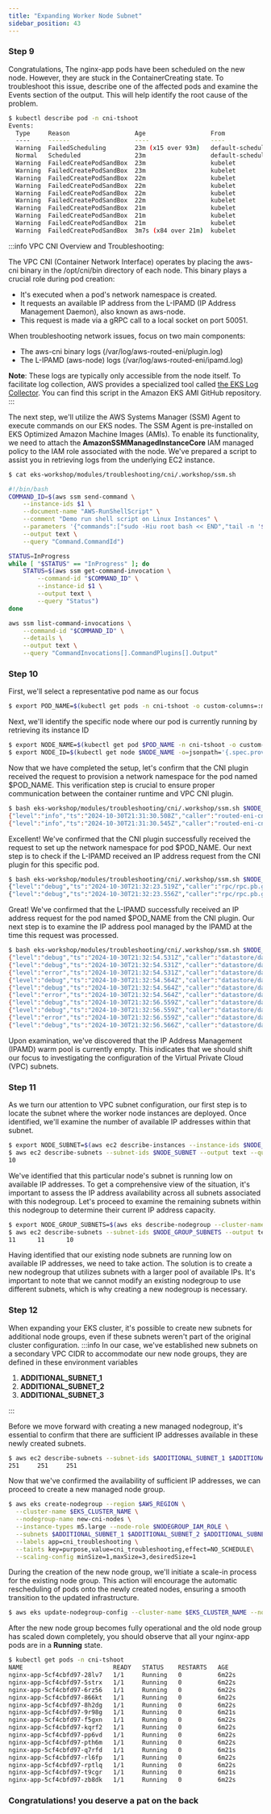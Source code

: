 ```yaml
---
title: "Expanding Worker Node Subnet"
sidebar_position: 43
---
```


### Step 9

Congratulations, The nginx-app pods have been scheduled on the new node. However, they are stuck in the ContainerCreating state. To troubleshoot this issue, describe one of the affected pods and examine the Events section of the output. This will help identify the root cause of the problem.

```bash test=false
$ kubectl describe pod -n cni-tshoot
Events:
  Type     Reason                  Age                  From               Message
  ----     ------                  ----                 ----               -------
  Warning  FailedScheduling        23m (x15 over 93m)   default-scheduler  0/4 nodes are available: 1 node(s) had untolerated taint {node.kubernetes.io/not-ready: }, 3 node(s) didn't match Pod's node affinity/selector. preemption: 0/4 nodes are available: 4 Preemption is not helpful for scheduling.
  Normal   Scheduled               23m                  default-scheduler  Successfully assigned cni-tshoot/nginx-app-5cf4cbfd97-2v8tp to ip-100-64-3-8.us-west-2.compute.internal
  Warning  FailedCreatePodSandBox  23m                  kubelet            Failed to create pod sandbox: rpc error: code = Unknown desc = failed to setup network for sandbox "14bffa7734d01abd808dead23744386135518961ab240ba48b88a9e269398126": plugin type="aws-cni" name="aws-cni" failed (add): add cmd: failed to assign an IP address to container
  Warning  FailedCreatePodSandBox  23m                  kubelet            Failed to create pod sandbox: rpc error: code = Unknown desc = failed to setup network for sandbox "1c18b4373dd31dcc13500dd1f8465bf34ce1659560b9ad430ff75d543b9d6775": plugin type="aws-cni" name="aws-cni" failed (add): add cmd: failed to assign an IP address to container
  Warning  FailedCreatePodSandBox  22m                  kubelet            Failed to create pod sandbox: rpc error: code = Unknown desc = failed to setup network for sandbox "de3888bd06bb284aafe0531c42c672a0019351f3346b64e30813007ac04b8c43": plugin type="aws-cni" name="aws-cni" failed (add): add cmd: failed to assign an IP address to container
  Warning  FailedCreatePodSandBox  22m                  kubelet            Failed to create pod sandbox: rpc error: code = Unknown desc = failed to setup network for sandbox "44223b1930b6a487866048dd918c752e6b69a5da00bc48fa24552a4446bcc1fb": plugin type="aws-cni" name="aws-cni" failed (add): add cmd: failed to assign an IP address to container
  Warning  FailedCreatePodSandBox  22m                  kubelet            Failed to create pod sandbox: rpc error: code = Unknown desc = failed to setup network for sandbox "fdbafbf1c5c543ba8667a49156116d4892d9cfaabc413fb7e4bf80e242eb137d": plugin type="aws-cni" name="aws-cni" failed (add): add cmd: failed to assign an IP address to container
  Warning  FailedCreatePodSandBox  22m                  kubelet            Failed to create pod sandbox: rpc error: code = Unknown desc = failed to setup network for sandbox "a791bb0db767a4df6a51c5b8ce3a3139683bb65785d45bb05f4f42ad6db0ca83": plugin type="aws-cni" name="aws-cni" failed (add): add cmd: failed to assign an IP address to container
  Warning  FailedCreatePodSandBox  21m                  kubelet            Failed to create pod sandbox: rpc error: code = Unknown desc = failed to setup network for sandbox "badb3b775bcde51577e9a1bceb0c38f87d7df34a6fa7282799e9febf0d715e71": plugin type="aws-cni" name="aws-cni" failed (add): add cmd: failed to assign an IP address to container
  Warning  FailedCreatePodSandBox  21m                  kubelet            Failed to create pod sandbox: rpc error: code = Unknown desc = failed to setup network for sandbox "c8472dc0407b051e786bc9bd2a3b277a514b4f4897e3ac186c349b3061b219da": plugin type="aws-cni" name="aws-cni" failed (add): add cmd: failed to assign an IP address to container
  Warning  FailedCreatePodSandBox  21m                  kubelet            Failed to create pod sandbox: rpc error: code = Unknown desc = failed to setup network for sandbox "ba6330c1dc7d5bcf715a635569c54e1eb67f40ea26aa00db56d54e6ddb25ea7f": plugin type="aws-cni" name="aws-cni" failed (add): add cmd: failed to assign an IP address to container
  Warning  FailedCreatePodSandBox  3m7s (x84 over 21m)  kubelet            (combined from similar events): Failed to create pod sandbox: rpc error: code = Unknown desc = failed to setup network for sandbox "ee02fa03d490b4d0691df0f8db608a7c5c4c7983b498eee620a9494c31eb1628": plugin type="aws-cni" name="aws-cni" failed (add): add cmd: failed to assign an IP address to container
```

:::info VPC CNI Overview and Troubleshooting:

The VPC CNI (Container Network Interface) operates by placing the aws-cni binary in the /opt/cni/bin directory of each node. This binary plays a crucial role during pod creation:

- It's executed when a pod's network namespace is created.
- It requests an available IP address from the L-IPAMD (IP Address Management Daemon), also known as aws-node.
- This request is made via a gRPC call to a local socket on port 50051.

When troubleshooting network issues, focus on two main components:

- The aws-cni binary logs (/var/log/aws-routed-eni/plugin.log)
- The L-IPAMD (aws-node) logs (/var/log/aws-routed-eni/ipamd.log)

**Note**: These logs are typically only accessible from the node itself. To facilitate log collection, AWS provides a specialized tool called [the EKS Log Collector](https://github.com/awslabs/amazon-eks-ami/tree/main/log-collector-script/). You can find this script in the Amazon EKS AMI GitHub repository.
:::

The next step, we'll utilize the AWS Systems Manager (SSM) Agent to execute commands on our EKS nodes. The SSM Agent is pre-installed on EKS Optimized Amazon Machine Images (AMIs). To enable its functionality, we need to attach the **AmazonSSMManagedInstanceCore** IAM managed policy to the IAM role associated with the node. We've prepared a script to assist you in retrieving logs from the underlying EC2 instance.

```bash test=false
$ cat eks-workshop/modules/troubleshooting/cni/.workshop/ssm.sh

#!/bin/bash
COMMAND_ID=$(aws ssm send-command \
    --instance-ids $1 \
    --document-name "AWS-RunShellScript" \
    --comment "Demo run shell script on Linux Instances" \
    --parameters '{"commands":["sudo -Hiu root bash << END","tail -n '$3' /var/log/aws-routed-eni/'$2'.log | grep '$4'", "END"]}' \
    --output text \
    --query "Command.CommandId")

STATUS=InProgress
while [ "$STATUS" == "InProgress" ]; do
    STATUS=$(aws ssm get-command-invocation \
        --command-id "$COMMAND_ID" \
        --instance-id $1 \
        --output text \
        --query "Status")
done

aws ssm list-command-invocations \
    --command-id "$COMMAND_ID" \
    --details \
    --output text \
    --query "CommandInvocations[].CommandPlugins[].Output"
```

### Step 10

First, we'll select a representative pod name as our focus

```bash
$ export POD_NAME=$(kubectl get pods -n cni-tshoot -o custom-columns=:metadata.name --no-headers | awk 'NR==1{print $1}')
```

Next, we'll identify the specific node where our pod is currently running by retrieving its instance ID

```bash
$ export NODE_NAME=$(kubectl get pod $POD_NAME -n cni-tshoot -o custom-columns=:spec.nodeName --no-headers)
$ export NODE_ID=$(kubectl get node $NODE_NAME -o=jsonpath='{.spec.providerID}' | cut -d "/" -f 5)
```

Now that we have completed the setup, let's confirm that the CNI plugin received the request to provision a network namespace for the pod named $POD_NAME. This verification step is crucial to ensure proper communication between the container runtime and VPC CNI plugin.

```bash test=false
$ bash eks-workshop/modules/troubleshooting/cni/.workshop/ssm.sh $NODE_ID plugin 200 $POD_NAME
{"level":"info","ts":"2024-10-30T21:31:30.508Z","caller":"routed-eni-cni-plugin/cni.go:125","msg":"Received CNI add request: ContainerID(493b063c06e901827b21737af8d543a77f724b2d8ce97d650a6d1703b724a549) Netns(/var/run/netns/cni-5b637183-286d-95ec-1c4a-de61ed54de26) IfName(eth0) Args(K8S_POD_INFRA_CONTAINER_ID=493b063c06e901827b21737af8d543a77f724b2d8ce97d650a6d1703b724a549;K8S_POD_UID=53b79f5f-dc74-454d-bdde-5a9282ac6ace;IgnoreUnknown=1;K8S_POD_NAMESPACE=cni-tshoot;K8S_POD_NAME=nginx-app-5cf4cbfd97-2v8tp) Path(/opt/cni/bin) argsStdinData({\"cniVersion\":\"1.0.0\",\"mtu\":\"9001\",\"name\":\"aws-cni\",\"pluginLogFile\":\"/var/log/aws-routed-eni/plugin.log\",\"pluginLogLevel\":\"DEBUG\",\"podSGEnforcingMode\":\"standard\",\"type\":\"aws-cni\",\"vethPrefix\":\"eni\"})"}
{"level":"info","ts":"2024-10-30T21:31:30.545Z","caller":"routed-eni-cni-plugin/cni.go:282","msg":"Received CNI del request: ContainerID(493b063c06e901827b21737af8d543a77f724b2d8ce97d650a6d1703b724a549) Netns(/var/run/netns/cni-5b637183-286d-95ec-1c4a-de61ed54de26) IfName(eth0) Args(IgnoreUnknown=1;K8S_POD_NAMESPACE=cni-tshoot;K8S_POD_NAME=nginx-app-5cf4cbfd97-2v8tp;K8S_POD_INFRA_CONTAINER_ID=493b063c06e901827b21737af8d543a77f724b2d8ce97d650a6d1703b724a549;K8S_POD_UID=53b79f5f-dc74-454d-bdde-5a9282ac6ace) Path(/opt/cni/bin) argsStdinData({\"cniVersion\":\"1.0.0\",\"mtu\":\"9001\",\"name\":\"aws-cni\",\"pluginLogFile\":\"/var/log/aws-routed-eni/plugin.log\",\"pluginLogLevel\":\"DEBUG\",\"podSGEnforcingMode\":\"standard\",\"type\":\"aws-cni\",\"vethPrefix\":\"eni\"})"}
```

Excellent! We've confirmed that the CNI plugin successfully received the request to set up the network namespace for pod $POD_NAME. Our next step is to check if the L-IPAMD received an IP address request from the CNI plugin for this specific pod.

```bash test=false
$ bash eks-workshop/modules/troubleshooting/cni/.workshop/ssm.sh $NODE_ID ipamd 200 $POD_NAME
{"level":"debug","ts":"2024-10-30T21:32:23.519Z","caller":"rpc/rpc.pb.go:713","msg":"AddNetworkRequest: K8S_POD_NAME:\"nginx-app-5cf4cbfd97-2v8tp\"  K8S_POD_NAMESPACE:\"cni-tshoot\"  K8S_POD_INFRA_CONTAINER_ID:\"1921d4fa98f25f481b0d5935eebd0e8e4b8c2b937b2d98277828ada327069393\"  ContainerID:\"1921d4fa98f25f481b0d5935eebd0e8e4b8c2b937b2d98277828ada327069393\"  IfName:\"eth0\"  NetworkName:\"aws-cni\"  Netns:\"/var/run/netns/cni-65045971-ebe5-d672-a6b5-f7690545d61e\""}
{"level":"debug","ts":"2024-10-30T21:32:23.556Z","caller":"rpc/rpc.pb.go:731","msg":"DelNetworkRequest: K8S_POD_NAME:\"nginx-app-5cf4cbfd97-2v8tp\"  K8S_POD_NAMESPACE:\"cni-tshoot\"  K8S_POD_INFRA_CONTAINER_ID:\"1921d4fa98f25f481b0d5935eebd0e8e4b8c2b937b2d98277828ada327069393\"  Reason:\"PodDeleted\"  ContainerID:\"1921d4fa98f25f481b0d5935eebd0e8e4b8c2b937b2d98277828ada327069393\"  IfName:\"eth0\"  NetworkName:\"aws-cni\""}
```

Great! We've confirmed that the L-IPAMD successfully received an IP address request for the pod named $POD_NAME from the CNI plugin. Our next step is to examine the IP address pool managed by the IPAMD at the time this request was processed.

```bash test=false
$ bash eks-workshop/modules/troubleshooting/cni/.workshop/ssm.sh $NODE_ID ipamd 200 datastore/data
{"level":"debug","ts":"2024-10-30T21:32:54.531Z","caller":"datastore/data_store.go:607","msg":"AssignPodIPv4Address: IP address pool stats: total 0, assigned 0"}
{"level":"debug","ts":"2024-10-30T21:32:54.531Z","caller":"datastore/data_store.go:607","msg":"AssignPodIPv4Address: ENI eni-0ee6517834f4b39ac does not have available addresses"}
{"level":"error","ts":"2024-10-30T21:32:54.531Z","caller":"datastore/data_store.go:607","msg":"DataStore has no available IP/Prefix addresses"}
{"level":"debug","ts":"2024-10-30T21:32:54.564Z","caller":"datastore/data_store.go:607","msg":"AssignPodIPv4Address: IP address pool stats: total 0, assigned 0"}
{"level":"debug","ts":"2024-10-30T21:32:54.564Z","caller":"datastore/data_store.go:607","msg":"AssignPodIPv4Address: ENI eni-0ee6517834f4b39ac does not have available addresses"}
{"level":"error","ts":"2024-10-30T21:32:54.564Z","caller":"datastore/data_store.go:607","msg":"DataStore has no available IP/Prefix addresses"}
{"level":"debug","ts":"2024-10-30T21:32:56.559Z","caller":"datastore/data_store.go:607","msg":"AssignPodIPv4Address: IP address pool stats: total 0, assigned 0"}
{"level":"debug","ts":"2024-10-30T21:32:56.559Z","caller":"datastore/data_store.go:607","msg":"AssignPodIPv4Address: ENI eni-0ee6517834f4b39ac does not have available addresses"}
{"level":"error","ts":"2024-10-30T21:32:56.559Z","caller":"datastore/data_store.go:607","msg":"DataStore has no available IP/Prefix addresses"}
{"level":"debug","ts":"2024-10-30T21:32:56.566Z","caller":"datastore/data_store.go:607","msg":"AssignPodIPv4Address: IP address pool stats: total 0, assigned 0"}
```

Upon examination, we've discovered that the IP Address Management (IPAMD) warm pool is currently empty. This indicates that we should shift our focus to investigating the configuration of the Virtual Private Cloud (VPC) subnets.

### Step 11

As we turn our attention to VPC subnet configuration, our first step is to locate the subnet where the worker node instances are deployed. Once identified, we'll examine the number of available IP addresses within that subnet.

```bash
$ export NODE_SUBNET=$(aws ec2 describe-instances --instance-ids $NODE_ID --query 'Reservations[0].Instances[0].SubnetId' --output text)
$ aws ec2 describe-subnets --subnet-ids $NODE_SUBNET --output text --query 'Subnets[0].AvailableIpAddressCount'
10
```

We've identified that this particular node's subnet is running low on available IP addresses. To get a comprehensive view of the situation, it's important to assess the IP address availability across all subnets associated with this nodegroup. Let's proceed to examine the remaining subnets within this nodegroup to determine their current IP address capacity.

```bash
$ export NODE_GROUP_SUBNETS=$(aws eks describe-nodegroup --cluster-name $EKS_CLUSTER_NAME --nodegroup-name cni_troubleshooting_nodes --query 'nodegroup.subnets' --output text)
$ aws ec2 describe-subnets --subnet-ids $NODE_GROUP_SUBNETS --output text --query 'Subnets[*].AvailableIpAddressCount'
11      11      10
```

Having identified that our existing node subnets are running low on available IP addresses, we need to take action. The solution is to create a new nodegroup that utilizes subnets with a larger pool of available IPs. It's important to note that we cannot modify an existing nodegroup to use different subnets, which is why creating a new nodegroup is necessary.

### Step 12

When expanding your EKS cluster, it's possible to create new subnets for additional node groups, even if these subnets weren't part of the original cluster configuration.
:::info
In our case, we've established new subnets on a secondary VPC CIDR to accommodate our new node groups, they are defined in these environment variables

1. **ADDITIONAL_SUBNET_1**
2. **ADDITIONAL_SUBNET_2**
3. **ADDITIONAL_SUBNET_3**

:::

Before we move forward with creating a new managed nodegroup, it's essential to confirm that there are sufficient IP addresses available in these newly created subnets.

```bash
$ aws ec2 describe-subnets --subnet-ids $ADDITIONAL_SUBNET_1 $ADDITIONAL_SUBNET_2 $ADDITIONAL_SUBNET_3 --output text --query 'Subnets[*].AvailableIpAddressCount'
251     251     251
```

Now that we've confirmed the availability of sufficient IP addresses, we can proceed to create a new managed node group.

```bash
$ aws eks create-nodegroup --region $AWS_REGION \
  --cluster-name $EKS_CLUSTER_NAME \
  --nodegroup-name new-cni-nodes \
  --instance-types m5.large --node-role $NODEGROUP_IAM_ROLE \
  --subnets $ADDITIONAL_SUBNET_1 $ADDITIONAL_SUBNET_2 $ADDITIONAL_SUBNET_3 \
  --labels app=cni_troubleshooting \
  --taints key=purpose,value=cni_troubleshooting,effect=NO_SCHEDULE\
  --scaling-config minSize=1,maxSize=3,desiredSize=1
```

During the creation of the new node group, we'll initiate a scale-in process for the existing node group. This action will encourage the automatic rescheduling of pods onto the newly created nodes, ensuring a smooth transition to the updated infrastructure.

```bash timeout=180 hook=fix-9 hookTimeout=600
$ aws eks update-nodegroup-config --cluster-name $EKS_CLUSTER_NAME --nodegroup-name cni_troubleshooting_nodes --scaling-config minSize=0,maxSize=1,desiredSize=0
```

After the new node group becomes fully operational and the old node group has scaled down completely, you should observe that all your nginx-app pods are in a **Running** state.

```bash
$ kubectl get pods -n cni-tshoot
NAME                         READY   STATUS    RESTARTS   AGE
nginx-app-5cf4cbfd97-28lv7   1/1     Running   0          6m22s
nginx-app-5cf4cbfd97-5strx   1/1     Running   0          6m22s
nginx-app-5cf4cbfd97-6rz56   1/1     Running   0          6m22s
nginx-app-5cf4cbfd97-866kt   1/1     Running   0          6m22s
nginx-app-5cf4cbfd97-8h2dg   1/1     Running   0          6m22s
nginx-app-5cf4cbfd97-9r98g   1/1     Running   0          6m21s
nginx-app-5cf4cbfd97-f5gxn   1/1     Running   0          6m22s
nginx-app-5cf4cbfd97-kqrf2   1/1     Running   0          6m22s
nginx-app-5cf4cbfd97-pp6vd   1/1     Running   0          6m22s
nginx-app-5cf4cbfd97-pth6m   1/1     Running   0          6m22s
nginx-app-5cf4cbfd97-q7rfd   1/1     Running   0          6m21s
nginx-app-5cf4cbfd97-rl6fp   1/1     Running   0          6m22s
nginx-app-5cf4cbfd97-rptlq   1/1     Running   0          6m22s
nginx-app-5cf4cbfd97-t9cgr   1/1     Running   0          6m21s
nginx-app-5cf4cbfd97-zb8dk   1/1     Running   0          6m22s
```

### Congratulations! you deserve a pat on the back
